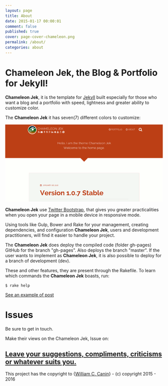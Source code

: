 ```yaml
---
layout: page
title: About
date: 2015-01-17 00:00:01
comment: false
published: true
cover: page-cover-chameleon.png
permalink: /about/
categories: about
---
```


# **Chameleon Jek**, the Blog & Portfolio for Jekyll!


**Chameleon Jek**, it is the template for [Jekyll](http://jekyllrb.com) built especially for those who want a blog and a portfolio with speed, lightness and greater ability to customize color.

The **Chameleon Jek** it has seven(7) different colors to customize:

[![Demo Chameleon Jeky Colors](https://raw.githubusercontent.com/williamcanin/chameleon-jek/dev/assets/images/preview/animation-no-border.gif)](https://raw.githubusercontent.com/williamcanin/chameleon-jek/dev/assets/images/preview/animation-no-border.gif)

**Chameleon Jek** use [Twitter Bootstrap](http://getbootstrap.com), that gives you greater practicalities when you open your page in a mobile device in responsive mode.

Using tools like Gulp, Bower and Rake for your management, creating dependencies, and configuration **Chameleon Jek**, users and development practitioners, will find it easier to handle your project.

The **Chameleon Jek** does deploy the compiled code (folder gh-pages) GitHub for the branch "gh-pages". Also deploys the branch "master". If the user wants to implement as **Chameleon Jek**, it is also possible to deploy for a branch of development (dev).

These and other features, they are present through the Rakefile.
To learn which commands the **Chameleon Jek** boasts, run:

```
$ rake help
```

<a href="{{ prepend: site.baseurl | prepend: site.url }}/sample-post/">See an example of post</a>

# Issues

Be sure to get in touch.

Make their views on the Chameleon Jek, Issue on:

## [Leave your suggestions, compliments, criticisms or whatever suits you.](https://github.com/williamcanin/chameleon-jek/issues/1)

This project has the copyright to {[William C. Canin](http://github.com/williamcanin)} - (c) copyright 2015 - 2016